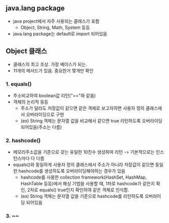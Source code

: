 ## java.lang package
  * java project에서 자주 사용되는 클래스가 포함
    - Object, String, Math, System 등등
  * java.lang package는 default로 import 되어있음

## Object 클래스
  * 클래스의 최고 조상. 가장 베이스가 되는.
  * 11개의 메서드가 있음. 중요한거 몇개만 확인
  ### 1. equals()
   - 주소비교하여 boolean값 리턴("=="와 같음)
   - 객체의 논리적 동등
     - 주소가 달라도 저장값이 같으면 같은 객체로 보고자하면 사용자 정의 클래스에서 오버라이딩으로 구현
     - (ex) String 객체는 문자열 값을 비교해서 같으면 true 리턴하도록 오버라이딩 되어있음(주소는 다름)
  ### 2. hashcode()
   - 메모리주소값을 기준으로 갖는 유일한 10진수 생성하여 리턴 -> 기본적으로는 인스턴스마다 다 다름
   - equals()와 동일하게 사용자 정의 클래스에서 주소가 아니라 저장값이 같으면 동일한 hashcode를 생성하도록 오버라이딩해야하는 경우가 있음
     - hashcode를 사용한 collection framework(HashSet, HashMap, HashTable 등등)에서 해싱 기법을 사용할 때, 1차로 hashcode가 같은지 확인, 2차로 equals() true인지 확인하여 같은 객체로 인식함.
     - (ex) String 객체는 문자열 값을 기준으로 hashcode를 리턴하도록 오버라이딩 되어있음
  ### 3. ~~
